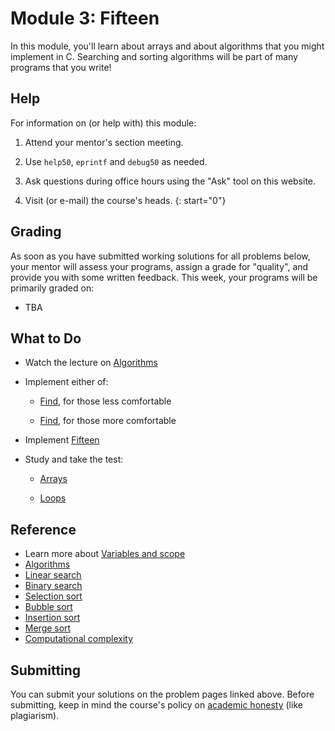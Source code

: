 # Module 3: Fifteen

In this module, you'll learn about arrays and about algorithms that you might implement in C. Searching and sorting algorithms will be part of many programs that you write!


## Help

For information on (or help with) this module:

1. Attend your mentor's section meeting.

1. Use `help50`, `eprintf` and `debug50` as needed.

1. Ask questions during office hours using the "Ask" tool on this website.

1. Visit (or e-mail) the course's heads.
{: start="0"}


## Grading

As soon as you have submitted working solutions for all problems below, your mentor will assess your programs, assign a grade for "quality", and provide you with some written feedback. This week, your programs will be primarily graded on:

- TBA


## What to Do

- Watch the lecture on [Algorithms](/lectures/algorithms)

- Implement either of:

    - [Find](/problems/find-less), for those less comfortable

    - [Find](/problems/find-more), for those more comfortable

- Implement [Fifteen](/problems/fifteen)

- Study and take the test:

	- [Arrays](/exercises/arrays)

	- [Loops](/exercises/loops)


## Reference

- Learn more about [Variables and scope](https://www.youtube.com/embed/GiFbdVGjF9I?autoplay=1&rel=0)
- [Algorithms](https://www.youtube.com/embed/ktWL3nN38ZA?autoplay=1&rel=0)
- [Linear search](https://www.youtube.com/embed/TwsgCHYmbbA?autoplay=1&rel=0)
- [Binary search](https://www.youtube.com/embed/T98PIp4omUA?autoplay=1&rel=0)
- [Selection sort](https://www.youtube.com/embed/3hH8kTHFw2A?autoplay=1&rel=0)
- [Bubble sort](https://www.youtube.com/embed/RT-hUXUWQ2I?autoplay=1&rel=0)
- [Insertion sort](https://www.youtube.com/embed/kU9M51eKSX8?autoplay=1&rel=0)
- [Merge sort](https://www.youtube.com/embed/yF3hMKmCk1A?autoplay=1&rel=0)
- [Computational complexity](https://www.youtube.com/embed/YoZPTyGL2IQ?autoplay=1&rel=0)


## Submitting

You can submit your solutions on the problem pages linked above. Before submitting, keep in mind the course's policy on [academic honesty](/syllabus#samenwerken-fraude-en-plagiaat) (like plagiarism).
